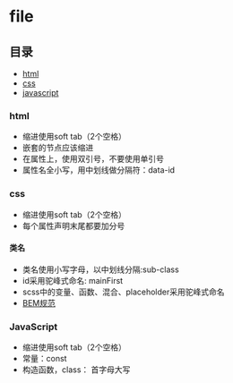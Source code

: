 # file 

## 目录

* [html](#html)
* [css](#css)
* [javascript](#javascript)

### html

* 缩进使用soft tab（2个空格）
* 嵌套的节点应该缩进
* 在属性上，使用双引号，不要使用单引号
* 属性名全小写，用中划线做分隔符：data-id

### css

* 缩进使用soft tab（2个空格）
* 每个属性声明末尾都要加分号

#### 类名

* 类名使用小写字母，以中划线分隔:sub-class
* id采用驼峰式命名: mainFirst
* scss中的变量、函数、混合、placeholder采用驼峰式命名
* [BEM规范](./BEM.md)

### JavaScript

* 缩进使用soft tab（2个空格）
* 常量：const
* 构造函数，class： 首字母大写
